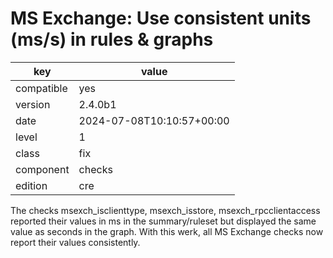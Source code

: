[//]: # (werk v2)
# MS Exchange: Use consistent units (ms/s) in rules & graphs

key        | value
---------- | ---
compatible | yes
version    | 2.4.0b1
date       | 2024-07-08T10:10:57+00:00
level      | 1
class      | fix
component  | checks
edition    | cre

The checks msexch_isclienttype, msexch_isstore, msexch_rpcclientaccess reported
their values in ms in the summary/ruleset but displayed the same value as
seconds in the graph. With this werk, all MS Exchange checks now report their
values consistently.